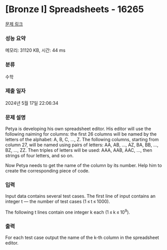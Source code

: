 # [Bronze I] Spreadsheets - 16265 

[문제 링크](https://www.acmicpc.net/problem/16265) 

### 성능 요약

메모리: 31120 KB, 시간: 44 ms

### 분류

수학

### 제출 일자

2024년 5월 17일 22:06:34

### 문제 설명

<p>Petya is developing his own spreadsheet editor. His editor will use the following naiming for columns: the first 26 columns will be named by the letters of the alphabet: A, B, C, ..., Z. The following columns, starting from column 27, will be named using pairs of letters: AA, AB, ..., AZ, BA, BB, ..., BZ, ..., ZZ. Then triples of letters will be used: AAA, AAB, AAC, ..., then strings of four letters, and so on.</p>

<p>Now Petya needs to get the name of the column by its number. Help him to create the corresponding piece of code.</p>

### 입력 

 <p>Input data contains several test cases. The first line of input contains an integer t — the number of test cases (1 ≤ t ≤ 1000).</p>

<p>The following t lines contain one integer k each (1 ≤ k ≤ 10<sup>9</sup>).</p>

### 출력 

 <p>For each test case output the name of the k-th column in the spreadsheet editor.</p>

